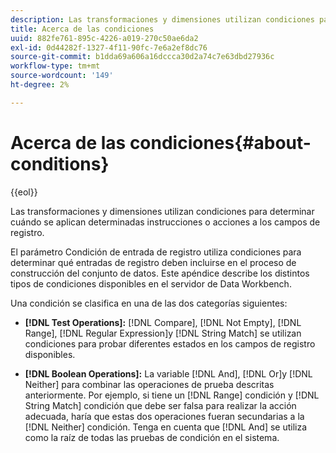 ```yaml
---
description: Las transformaciones y dimensiones utilizan condiciones para determinar cuándo se aplican determinadas instrucciones o acciones a los campos de registro.
title: Acerca de las condiciones
uuid: 882fe761-895c-4226-a019-270c50ae6da2
exl-id: 0d44282f-1327-4f11-90fc-7e6a2ef8dc76
source-git-commit: b1dda69a606a16dccca30d2a74c7e63dbd27936c
workflow-type: tm+mt
source-wordcount: '149'
ht-degree: 2%

---
```


# Acerca de las condiciones{#about-conditions}

{{eol}}

Las transformaciones y dimensiones utilizan condiciones para determinar cuándo se aplican determinadas instrucciones o acciones a los campos de registro.

El parámetro Condición de entrada de registro utiliza condiciones para determinar qué entradas de registro deben incluirse en el proceso de construcción del conjunto de datos. Este apéndice describe los distintos tipos de condiciones disponibles en el servidor de Data Workbench.

Una condición se clasifica en una de las dos categorías siguientes:

* **[!DNL Test Operations]:** [!DNL Compare], [!DNL Not Empty], [!DNL Range], [!DNL Regular Expression]y [!DNL String Match] se utilizan condiciones para probar diferentes estados en los campos de registro disponibles.

* **[!DNL Boolean Operations]:** La variable [!DNL And], [!DNL Or]y [!DNL Neither] para combinar las operaciones de prueba descritas anteriormente. Por ejemplo, si tiene un [!DNL Range] condición y [!DNL String Match] condición que debe ser falsa para realizar la acción adecuada, haría que estas dos operaciones fueran secundarias a la [!DNL Neither] condición. Tenga en cuenta que [!DNL And] se utiliza como la raíz de todas las pruebas de condición en el sistema.
